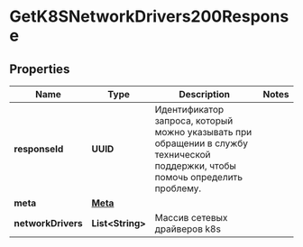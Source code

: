 

# GetK8SNetworkDrivers200Response


## Properties

| Name | Type | Description | Notes |
|------------ | ------------- | ------------- | -------------|
|**responseId** | **UUID** | Идентификатор запроса, который можно указывать при обращении в службу технической поддержки, чтобы помочь определить проблему. |  |
|**meta** | [**Meta**](Meta.md) |  |  |
|**networkDrivers** | **List&lt;String&gt;** | Массив сетевых драйверов k8s |  |



